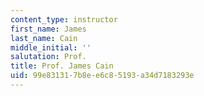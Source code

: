 ```yaml
---
content_type: instructor
first_name: James
last_name: Cain
middle_initial: ''
salutation: Prof.
title: Prof. James Cain
uid: 99e83131-7b8e-e6c8-5193-a34d7183293e
---
```


